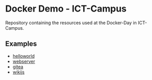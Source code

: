 # Docker Demo - ICT-Campus

Repository containing the resources used at the Docker-Day in ICT-Campus.

## Examples

- [helloworld](./helloworld)
- [webserver](./webserver)
- [gitea](./gitea)
- [wikijs](./wikijs)
